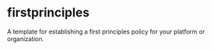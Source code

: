 # firstprinciples
A template for establishing a first principles policy for your platform or organization.
